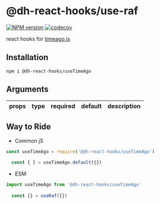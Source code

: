 # @dh-react-hooks/use-raf

[![NPM version](https://img.shields.io/npm/v/@dh-react-hooks/useTimeAgo.svg)](https://www.npmjs.com/package/@dh-react-hooks/useTimeAgo)
[![codecov](https://codecov.io/gh/danhuang1202/DrHooks/branch/master/graph/badge.svg)](https://codecov.io/gh/danhuang1202/DrHooks)

react hooks for [timeago.js](https://github.com/hustcc/timeago.js)


## Installation
```
npm i @dh-react-hooks/useTimeAgo
```

## Arguments
| props | type | required | default | description |
| --- | --- | --- | --- | --- |

## Way to Ride
- Common jS
```js
const useTimeAgo = require('@dh-react-hooks/useTimeAgo')

  const { } = useTimeAgo.default({})
```

- ESM
```js
import useTimeAgo from '@dh-react-hooks/useTimeAgo'
  
  const {} = useRaf({})
```

